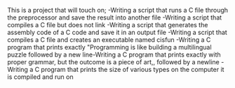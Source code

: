 This is a project that will touch on;
-Writing a script that runs a C file through the preprocessor and save the result into another file
-Writing a script that compiles a C file but does not link
-Writing a script that generates the assembly code of a C code and save it in an output file
-Writing a script that compiles a C file and creates an executable named cisfun
-Writing a C program that prints exactly "Programming is like building a multilingual puzzle followed by a new line-Writing a C program that prints exactly with proper grammar, but the outcome is a piece of art,, followed by a newline
-Writing a C program that prints the size of various types on the computer it is compiled and run on

